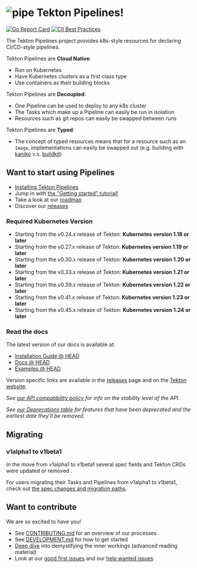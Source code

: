 # ![pipe](./pipe.png) Tekton Pipelines!

[![Go Report Card](https://goreportcard.com/badge/tektoncd/pipeline)](https://goreportcard.com/report/tektoncd/pipeline)
[![CII Best Practices](https://bestpractices.coreinfrastructure.org/projects/4020/badge)](https://bestpractices.coreinfrastructure.org/projects/4020)

The Tekton Pipelines project provides k8s-style resources for declaring
CI/CD-style pipelines.

Tekton Pipelines are **Cloud Native**:

- Run on Kubernetes
- Have Kubernetes clusters as a first class type
- Use containers as their building blocks

Tekton Pipelines are **Decoupled**:

- One Pipeline can be used to deploy to any k8s cluster
- The Tasks which make up a Pipeline can easily be run in isolation
- Resources such as git repos can easily be swapped between runs

Tekton Pipelines are **Typed**:

- The concept of typed resources means that for a resource such as an `Image`,
  implementations can easily be swapped out (e.g. building with
  [kaniko](https://github.com/GoogleContainerTools/kaniko) v.s.
  [buildkit](https://github.com/moby/buildkit))

## Want to start using Pipelines

- [Installing Tekton Pipelines](docs/install.md)
- Jump in with [the "Getting started" tutorial!](https://tekton.dev/docs/getting-started/tasks/)
- Take a look at our [roadmap](roadmap.md)
- Discover our [releases](releases.md)

### Required Kubernetes Version

- Starting from the v0.24.x release of Tekton: **Kubernetes version 1.18 or later**
- Starting from the v0.27.x release of Tekton: **Kubernetes version 1.19 or later**
- Starting from the v0.30.x release of Tekton: **Kubernetes version 1.20 or later**
- Starting from the v0.33.x release of Tekton: **Kubernetes version 1.21 or later**
- Starting from the v0.39.x release of Tekton: **Kubernetes version 1.22 or later**
- Starting from the v0.41.x release of Tekton: **Kubernetes version 1.23 or later**
- Starting from the v0.45.x release of Tekton: **Kubernetes version 1.24 or later**

### Read the docs

The latest version of our docs is available at:

- [Installation Guide @ HEAD](DEVELOPMENT.md#install-pipeline)
- [Docs @ HEAD](/docs/README.md)
- [Examples @ HEAD](/examples)

Version specific links are available in the [releases](releases.md) page and on the
[Tekton website](https://tekton.dev/docs).

_See [our API compatibility policy](api_compatibility_policy.md) for info on the
stability level of the API._

_See [our Deprecations table](docs/deprecations.md) for features that have been
deprecated and the earliest date they'll be removed._

## Migrating

### v1alpha1 to v1beta1

In the move from v1alpha1 to v1beta1 several spec fields and Tekton
CRDs were updated or removed .

For users migrating their Tasks and Pipelines from v1alpha1 to v1beta1, check
out [the spec changes and migration paths](./docs/migrating-v1alpha1-to-v1beta1.md).

## Want to contribute

We are so excited to have you!

- See [CONTRIBUTING.md](CONTRIBUTING.md) for an overview of our processes
- See [DEVELOPMENT.md](DEVELOPMENT.md) for how to get started
- [Deep dive](./docs/developers/README.md) into demystifying the inner workings
  (advanced reading material)
- Look at our
  [good first issues](https://github.com/tektoncd/pipeline/issues?q=is%3Aissue+is%3Aopen+label%3A%22good+first+issue%22)
  and our
  [help wanted issues](https://github.com/tektoncd/pipeline/issues?q=is%3Aissue+is%3Aopen+label%3A%22help+wanted%22)
